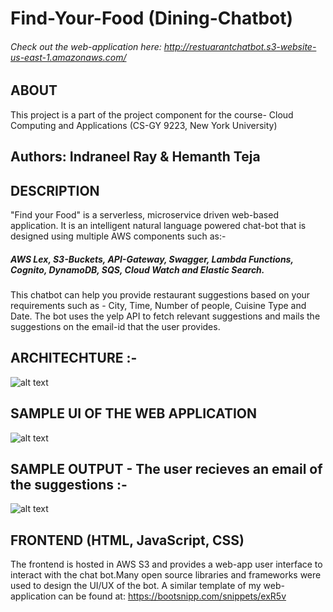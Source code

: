 # Find-Your-Food (Dining-Chatbot)
###### Check out the web-application here: http://restuarantchatbot.s3-website-us-east-1.amazonaws.com/
## ABOUT
This project is a part of the project component for the course- Cloud Computing and Applications (CS-GY 9223, New York University) 
## Authors: Indraneel Ray & Hemanth Teja
## DESCRIPTION
"Find your Food" is a serverless, microservice driven web-based application. It is an intelligent natural language powered chat-bot that is designed using multiple AWS components such as:-
##### AWS Lex, S3-Buckets, API-Gateway, Swagger, Lambda Functions, Cognito, DynamoDB, SQS, Cloud Watch and Elastic Search.

This chatbot can help you provide restaurant suggestions based on your requirements such as - City, Time, Number of people, Cuisine Type and Date. The bot uses the yelp API to fetch relevant suggestions and mails the suggestions on the email-id that the user provides. 
 
 ## ARCHITECHTURE :- 
 ![alt text](https://github.com/HemanthTejaY/Find-Your-Food---Dining-Concirerge/blob/master/github-images/architecture.png)

## SAMPLE UI OF THE WEB APPLICATION
![alt text](https://github.com/HemanthTejaY/Find-Your-Food---Dining-Concirerge/blob/master/github-images/final_UI.JPG)


## SAMPLE OUTPUT - The user recieves an email of the suggestions :- 
![alt text](https://github.com/HemanthTejaY/Find-Your-Food--Dining-Concirerge/blob/master/github-images/the-bot.jpg)

 
## FRONTEND (HTML, JavaScript, CSS)
The frontend is hosted in AWS S3 and provides a web-app user interface to interact with the chat bot.Many  open source libraries and frameworks were used to design the UI/UX of the bot. A similar template of my web-application can be found at: https://bootsnipp.com/snippets/exR5v

